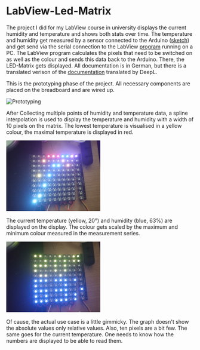 # LabView-Led-Matrix
The project I did for my LabView course in university displays the current humidity and temperature and shows both stats over time. The temperature and humidity get measured by a sensor connected to the Arduino ([sketch](https://github.com/ArwedMeinert/LabView-Led-Matrix/blob/main/Arduino%20Sketch/serielleslesen/serielleslesen.ino)) and get send via the serial connection to the LabView [program](https://github.com/ArwedMeinert/LabView-Led-Matrix/tree/main/LabVIEW%20II) running on a PC. The LabView program calculates the pixels that need to be switched on as well as the colour and sends this data back to the Arduino. There, the LED-Matrix gets displayed.
All documentation is in German, but there is a translated verison of the [documentation](https://github.com/ArwedMeinert/LabView-Led-Matrix/blob/main/LabVIEW%20II%20Dokumentation%20EN.pdf) translated by DeepL.

This is the prototyping phase of the project. All necessary components are placed on the breadboard and are wired up. 

<img src="https://github.com/ArwedMeinert/LabView-Led-Matrix/blob/main/Pictures/IMG_20220116_170250_511%20-%20Kopie.jpg" alt="Prototyping" width="50%" height="50%">

After Collecting multiple points of humidity and temperature data, a spline interpolation is used to display the temperature and humidity with a width of 10 pixels on the matrix. The lowest temperature is visualised in a yellow colour, the maximal temperature is displayed in red. 

<img src="https://github.com/ArwedMeinert/LabView-Led-Matrix/blob/main/Pictures/IMG_20220116_142454_549%20-%20Kopie.jpg" alt="Display Temperature and Humidity graph" width="50%" height="50%">

The current temperature (yellow, 20°) and humidity (blue, 63%) are displayed on the display. The colour gets scaled by the maximum and minimum colour measured in the measurement series.

<img src="https://github.com/ArwedMeinert/LabView-Led-Matrix/blob/main/Pictures/IMG_20220116_141949_867%20-%20Kopie.jpg" alt="Display Temperature and Humidity graph" width="50%" height="50%">

Of cause, the actual use case is a little gimmicky. The graph doesn't show the absolute values only relative values. Also, ten pixels are a bit few. The same goes for the current temperature. One needs to know how the numbers are displayed to be able to read them. 

